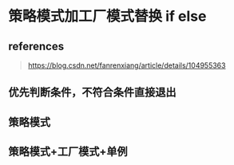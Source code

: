 # 策略模式加工厂模式替换 if else

## references

> https://blog.csdn.net/fanrenxiang/article/details/104955363

## 优先判断条件，不符合条件直接退出

## 策略模式

## 策略模式+工厂模式+单例